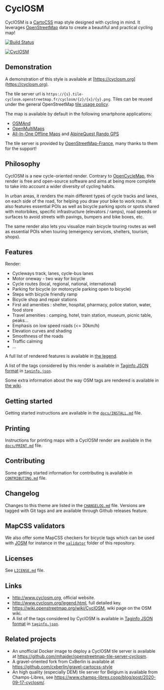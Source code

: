 CyclOSM
=======

CyclOSM is a [CartoCSS](https://carto.com/developers/styling/cartocss/) map style
designed with cycling in mind. It leverages
[OpenStreetMap](https://www.openstreetmap.org/) data to create a beautiful and
practical cycling map!

[![Build Status](https://api.travis-ci.org/cyclosm/cyclosm-cartocss-style.svg?branch=master)](https://travis-ci.org/cyclosm/cyclosm-cartocss-style)

[![CyclOSM](https://www.cyclosm.org/images/social_media.png)](https://www.cyclosm.org/)


## Demonstration

A demonstration of this style is available at [https://cyclosm.org](https://cyclosm.org).

The tile server url is
`https://{s}.tile-cyclosm.openstreetmap.fr/cyclosm/{z}/{x}/{y}.png`. Tiles can
be reused under the general OpenStreetMap [tile usage
policy](https://operations.osmfoundation.org/policies/tiles/).

The map is available by default in the following smartphone applications:
- [OSMAnd](https://osmand.net/)
- [OpenMultiMaps](https://framagit.org/tom79/openmaps)
- [All-In-One Offline Maps](https://www.offline-maps.net) and [AlpineQuest Rando GPS](https://alpinequest.net)

The tile server is provided by
[OpenStreetMap-France](https://www.openstreetmap.fr), many thanks to them for
the support!

## Philosophy

CyclOSM is a new cycle-oriented render. Contrary to
[OpenCycleMap](http://opencyclemap.org/), this render is free and open-source
software and aims at being more complete to take into account a wider
diversity of cycling habits.

In urban areas, it renders the main different types of cycle tracks and lanes,
on each side of the road, for helping you draw your bike to work route. It also
features essential POIs as well as bicycle parking spots or spots shared with
motorbikes, specific infrastructure (elevators / ramps), road speeds or
surfaces to avoid streets with pavings, bumpers and bike boxes, etc.

The same render also lets you visualize main bicycle touring routes as well as
essential POIs when touring (emergency services, shelters, tourism, shops).


## Features

Render:

* Cycleways track, lanes, cycle-bus lanes
* Motor oneway - two way for bicycle
* Cycle routes (local, regional, national, international)
* Parking for bicycle (or motorcycle parking open to bicycle)
* Steps with bicycle friendly ramp
* Bicycle shop and repair stations
* First aid amenities : shelter, hospital, pharmacy, police station, water, food store
* Travel amenities : camping, hotel, train station, museum, picnic table, peaks...
* Emphasis on low speed roads (<= 30km/h)
* Elevation curves and shading
* Smoothness of the roads
* Traffic calming
* …

A full list of rendered features is available in [the
legend](https://www.cyclosm.org/legend.html).

A list of the tags considered by this render is available in [Taginfo JSON
format](https://wiki.openstreetmap.org/wiki/Taginfo/Projects) in [`taginfo.json`](taginfo.json).

Some extra information about the way OSM tags are rendered is available in
[the wiki](https://github.com/cyclosm/cyclosm-cartocss-style/wiki/Tag-to-Render).


## Getting started

Getting started instructions are available in the [`docs/INSTALL.md`](docs/INSTALL.md) file.


## Printing

Instructions for printing maps with a CyclOSM render are available in
the [`docs/PRINT.md`](docs/PRINT.md) file.


## Contributing

Some getting started information for contributing is available in
[`CONTRIBUTING.md`](CONTRIBUTING.md) file.


## Changelog

Changes to this theme are listed in the [`CHANGELOG.md`](CHANGELOG.md) file.
Versions are tagged with Git tags and are available through Github releases
feature.


## MapCSS validators

We also offer some MapCSS checkers for bicycle tags which can be used with
[JOSM](https://josm.openstreetmap.de/wiki/Help/Preferences/Validator) for
instance in the [`validator`](validator) folder of this repository.


## Licenses

See [`LICENSE.md`](LICENSE.md) file.

## Links

* http://www.cyclosm.org, official website.
* http://www.cyclosm.org/legend.html, full detailed key.
* https://wiki.openstreetmap.org/wiki/CyclOSM, wiki page on the OSM wiki.
* A list of the tags considered by CyclOSM is available in [Taginfo JSON format](https://wiki.openstreetmap.org/wiki/Taginfo/Projects) in [`taginfo.json`](https://github.com/cyclosm/cyclosm-cartocss-style/blob/master/taginfo.json).


## Related projects

* An unofficial Docker image to deploy a CyclOSM tile server is available at https://github.com/mhajder/openstreetmap-tile-server-cyclosm.
* A gravel-oriented fork from CxBerlin is available at https://github.com/cxberlin/gravel-cartocss-style
* An high quality (especially DEM) tile server for Belgium is available from
    Champs-Libres, see https://www.champs-libres.coop/blog/post/2020-09-17-cyclosm/.
